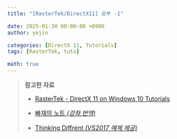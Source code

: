 ```yaml
---
title: "[RasterTek/DirectX11] 공부 -1"

date: 2025-01-30 00:00:00 +0900
author: yejin

categories: [DirectX 11, Tutorials]
tags: [RasterTek, tuto]

math: true
---
```


> **참고한 자료**
>
> * [RasterTek - DirectX 11 on Windows 10 Tutorials](https://rastertek.com/tutdx11win10.html)
>
> * [빠재의 노트 *(강좌 번역)*](https://blog.nullbus.net/category/%EA%B0%95%EC%A2%8C%EB%B2%88%EC%97%AD/DirectX%2011?page=2)
>
> * [Thinking Diffrent *(VS2017 예제 제공)*](https://copynull.tistory.com/category/DirectX%2011/Basic)
> 

